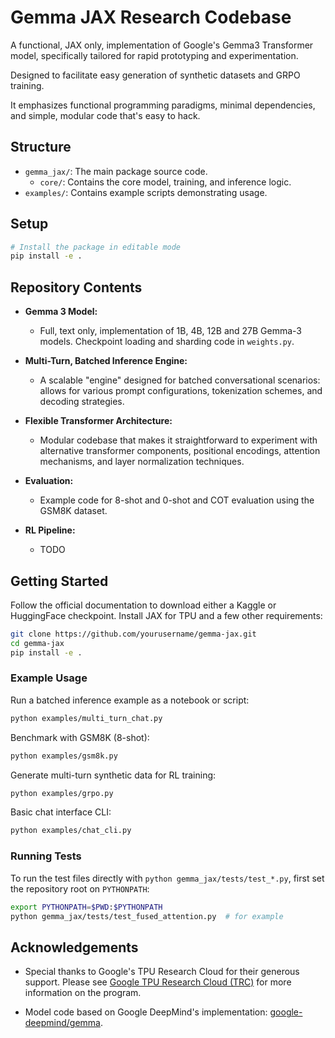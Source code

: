# Gemma JAX Research Codebase

A functional, JAX only, implementation of Google's Gemma3 Transformer model, specifically tailored for rapid prototyping and experimentation.

Designed to facilitate easy generation of synthetic datasets and GRPO training.

It emphasizes functional programming paradigms, minimal dependencies, and simple, modular code that's easy to hack.


## Structure

- `gemma_jax/`: The main package source code.
  - `core/`: Contains the core model, training, and inference logic.
- `examples/`: Contains example scripts demonstrating usage.

## Setup

```bash
# Install the package in editable mode
pip install -e .
```

## Repository Contents

- **Gemma 3 Model:**
  - Full, text only, implementation of 1B, 4B, 12B and 27B Gemma-3 models.
  Checkpoint loading and sharding code in `weights.py`.

- **Multi-Turn, Batched Inference Engine:**
  - A scalable "engine" designed for batched conversational scenarios: allows for various prompt configurations, tokenization schemes, and decoding strategies.

- **Flexible Transformer Architecture:**
  - Modular codebase that makes it straightforward to experiment with alternative transformer components, positional encodings, attention mechanisms, and layer normalization techniques.

- **Evaluation:**
  - Example code for 8-shot and 0-shot and COT evaluation using the GSM8K dataset.

- **RL Pipeline:**
  - TODO

## Getting Started

Follow the official documentation to download either a Kaggle or HuggingFace checkpoint. Install JAX for TPU and a few other requirements:

```bash
git clone https://github.com/yourusername/gemma-jax.git
cd gemma-jax
pip install -e .
```

### Example Usage

Run a batched inference example as a notebook or script:

```bash
python examples/multi_turn_chat.py
```

Benchmark with GSM8K (8-shot):

```bash
python examples/gsm8k.py
```

Generate multi-turn synthetic data for RL training:

```bash
python examples/grpo.py
```

Basic chat interface CLI:

```bash
python examples/chat_cli.py
```

### Running Tests

To run the test files directly with `python gemma_jax/tests/test_*.py`, first set
the repository root on `PYTHONPATH`:

```bash
export PYTHONPATH=$PWD:$PYTHONPATH
python gemma_jax/tests/test_fused_attention.py  # for example
```

## Acknowledgements

* Special thanks to Google's TPU Research Cloud for their generous support. Please see [Google TPU Research Cloud (TRC)](https://sites.research.google/trc/about/) for more information on the program.

* Model code based on Google DeepMind's implementation:  [google-deepmind/gemma](https://github.com/google-deepmind/gemma).
